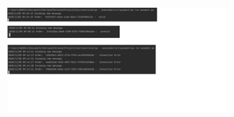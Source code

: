 ![alt text](https://github.com/mchenachi/go-checkout-microservice/blob/master/src/img/desafio2.png?raw=true)
